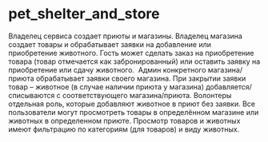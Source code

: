 # pet_shelter_and_store

Владелец сервиса создает приюты и магазины. Владелец магазина создает товары и обрабатывает заявки на добавление или приобретение животного. Гость может сделать заказ на приобретение товара (товар отмечается как забронированный) или оставить заявку на приобретение или сдачу животного.  Админ конкретного магазина/приюта обрабатывает заявки своего магазина. При закрытии заявки товар – животное (в случае наличии приюта у магазина) добавляется/списываются с соответствующего магазина/приюта. Волонтеры отдельная роль, которые добавляют животное в приют без заявки. Все пользователи могут просмотреть товары в определённом магазине или животных в определенном приюте. Просмотр товаров и животных имеют фильтрацию по категориям (для товаров) и виду животных.
